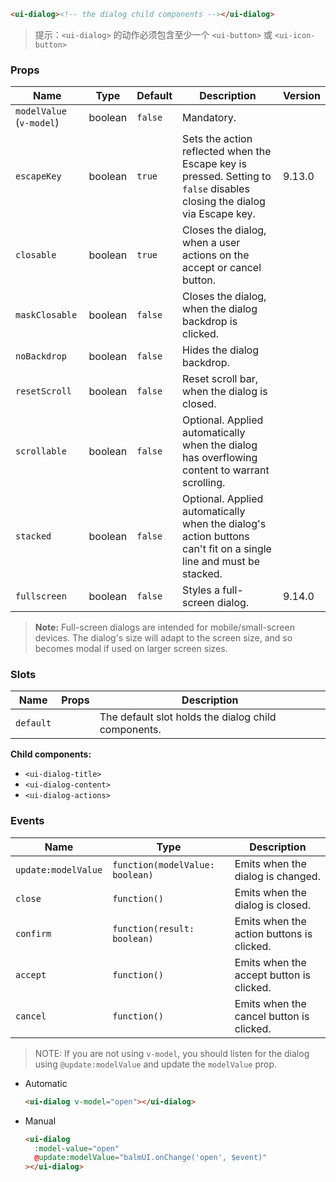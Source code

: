 ```html
<ui-dialog><!-- the dialog child components --></ui-dialog>
```

> 提示：`<ui-dialog>` 的动作必须包含至少一个 `<ui-button>` 或 `<ui-icon-button>`

### Props

| Name                     | Type    | Default | Description                                                                                                              | Version |
| ------------------------ | ------- | ------- | ------------------------------------------------------------------------------------------------------------------------ | ------- |
| `modelValue` (`v-model`) | boolean | `false` | Mandatory.                                                                                                               |         |
| `escapeKey`              | boolean | `true`  | Sets the action reflected when the Escape key is pressed. Setting to `false` disables closing the dialog via Escape key. | 9.13.0  |
| `closable`               | boolean | `true`  | Closes the dialog, when a user actions on the accept or cancel button.                                                   |         |
| `maskClosable`           | boolean | `false` | Closes the dialog, when the dialog backdrop is clicked.                                                                  |         |
| `noBackdrop`             | boolean | `false` | Hides the dialog backdrop.                                                                                               |         |
| `resetScroll`            | boolean | `false` | Reset scroll bar, when the dialog is closed.                                                                             |         |
| `scrollable`             | boolean | `false` | Optional. Applied automatically when the dialog has overflowing content to warrant scrolling.                            |         |
| `stacked`                | boolean | `false` | Optional. Applied automatically when the dialog's action buttons can't fit on a single line and must be stacked.         |         |
| `fullscreen`             | boolean | `false` | Styles a full-screen dialog.                                                                                             | 9.14.0  |

> **Note:** Full-screen dialogs are intended for mobile/small-screen devices. The dialog's size will adapt to the screen size, and so becomes modal if used on larger screen sizes.

### Slots

| Name      | Props | Description                                         |
| --------- | ----- | --------------------------------------------------- |
| `default` |       | The default slot holds the dialog child components. |

**Child components:**

- `<ui-dialog-title>`
- `<ui-dialog-content>`
- `<ui-dialog-actions>`

### Events

| Name                | Type                            | Description                               |
| ------------------- | ------------------------------- | ----------------------------------------- |
| `update:modelValue` | `function(modelValue: boolean)` | Emits when the dialog is changed.         |
| `close`             | `function()`                    | Emits when the dialog is closed.          |
| `confirm`           | `function(result: boolean)`     | Emits when the action buttons is clicked. |
| `accept`            | `function()`                    | Emits when the accept button is clicked.  |
| `cancel`            | `function()`                    | Emits when the cancel button is clicked.  |

> NOTE: If you are not using `v-model`, you should listen for the dialog using `@update:modelValue` and update the `modelValue` prop.

- Automatic

  ```html
  <ui-dialog v-model="open"></ui-dialog>
  ```

- Manual

  ```html
  <ui-dialog
    :model-value="open"
    @update:modelValue="balmUI.onChange('open', $event)"
  ></ui-dialog>
  ```
